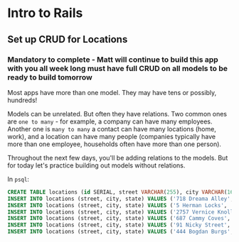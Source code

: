 # Intro to Rails
## Set up CRUD for Locations
### Mandatory to complete - Matt will continue to build this app with you all week long must have full CRUD on all models to be ready to build tomorrow

Most apps have more than one model. They may have tens or possibly, hundreds!

Models can be unrelated. But often they have relations. Two common ones are `one to many` - for example, a company can have many employees. Another one is `many to many` a contact can have many locations (home, work), and a location can have many people (companies typically have more than one employee, households often have more than one person).

Throughout the next few days, you'll be adding relations to the models. But for today let's practice building out models without relations.

In `psql`:

```sql
CREATE TABLE locations (id SERIAL, street VARCHAR(255), city VARCHAR(160), state VARCHAR(2));
INSERT INTO locations (street, city, state) VALUES ('718 Dreama Alley', 'East Tawnhaven', 'RI');
INSERT INTO locations (street, city, state) VALUES ('5 Herman Locks', 'Lake Woodbury', 'WY');
INSERT INTO locations (street, city, state) VALUES ('2757 Vernice Knolls', 'Olindaview', 'NV');
INSERT INTO locations (street, city, state) VALUES ('687 Cammy Coves', 'Port Cecelia', 'FL');
INSERT INTO locations (street, city, state) VALUES ('91 Nicky Street', 'Wilmerton', 'MA');
INSERT INTO locations (street, city, state) VALUES ('444 Bogdan Burgs', 'South Lorna', 'NJ');

```
<!--
Data brought to you by [faker](https://github.com/stympy/faker)

In `config/routes.rb`:

```ruby
get '/locations', to: 'locations#index'
get '/locations/:id', to: 'locations#show'
post '/locations', to: 'locations#create'
delete '/locations/:id', to: 'locations#delete'
put '/locations/:id', to: 'locations#update'
```

Create `app/models/location.rb`:

```ruby
class Location
    # connect to postgres
    DB = PG.connect({:host => "localhost", :port => 5432, :dbname => 'contacts_development'})

    def self.all
        results = DB.exec("SELECT * FROM locations;")
        return results.map do |result|
            {
                "id" => result["id"].to_i,
                "street" => result["street"],
                "city" => result["city"],
                "state" => result["state"],
            }
        end
    end

    def self.find(id)
        results = DB.exec("SELECT * FROM locations WHERE id=#{id};")
        return {
            "id" => results.first["id"].to_i,
            "street" => results.first["street"],
            "city" => results.first["city"],
            "state" => results.first["state"],
        }
    end

    def self.create(opts)
        results = DB.exec(
            <<-SQL
                INSERT INTO locations (street, city, state)
                VALUES ( '#{opts["street"]}', '#{opts["city"]}', '#{opts["state"]}' )
                RETURNING id, street, city, state;
            SQL
        )
        return {
            "id" => results.first["id"].to_i,
            "street" => results.first["street"],
            "city" => results.first["city"],
            "state" => results.first["state"],
        }
    end

    def self.delete(id)
        results = DB.exec("DELETE FROM locations WHERE id=#{id};")
        return { "deleted" => true }
    end

    def self.update(id, opts)
        results = DB.exec(
            <<-SQL
                UPDATE locations
                SET street='#{opts["street"]}', city='#{opts["city"]}', state='#{opts["state"]}'
                WHERE id=#{id}
                RETURNING id, street, city, state;
            SQL
        )
        return {
            "id" => results.first["id"].to_i,
            "street" => results.first["street"],
            "city" => results.first["city"],
            "state" => results.first["state"],
        }
    end
end
```

In `app/controllers/locations_controller.rb`:

```ruby
class LocationsController < ApplicationController
    skip_before_action :verify_authenticity_token

    def index
        render json: Location.all
    end

    def show
        render json: Location.find(params["id"])
    end

    def create
        render json: Location.create(params["location"])
    end

    def delete
        render json: Location.delete(params["id"])
    end

    def update
        render json: Location.update(params["id"], params["location"])
    end
end
``` -->
